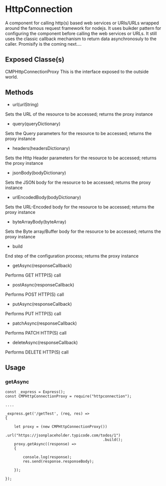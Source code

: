 # HttpConnection
A component for calling http(s) based web services or URIs/URLs wrapped around the famous request framework for nodejs.
It uses buikder pattern for configuring the component before calling the web services or URLs.
It still uses the classic callback mechanism to return data asynchronosuly to the caller. Promisify is the coming next....

## Exposed Classe(s)
CMPHttpConnectionProxy
This is the interface exposed to the outside world.

## Methods

- url(urlString)

Sets the URL of the resource to be accessed; returns the proxy instance 

- query(queryDictionary)

Sets the Query parameters for the resource to be accessed; returns the proxy instance 

- headers(headersDictionary)

Sets the Http Header parameters for the resource to be accessed; returns the proxy instance 

- jsonBody(bodyDictionary)

Sets the JSON body for the resource to be accessed; returns the proxy instance 

- urlEncodedBody(bodyDictionary)

Sets the URL-Encoded body for the resource to be accessed; returns the proxy instance 

- byteArrayBody(byteArray)

Sets the Byte array/Buffer body for the resource to be accessed; returns the proxy instance 

- build

End step of the configuration process; returns the proxy instance 

- getAsync(responseCallback)

Performs GET HTTP(S) call 

- postAsync(responseCallback)

Performs POST HTTP(S) call 

- putAsync(responseCallback)

Performs PUT HTTP(S) call 

- patchAsync(responseCallback)

Performs PATCH HTTP(S) call 

- deleteAsync(responseCallback)

Performs DELETE HTTP(S) call

## Usage

### getAsync

    const _express = Express();
    const CMPHttpConnectionProxy = require("httpconnection");

    ....
    
    _express.get('/getTest', (req, res) =>
    {

        let proxy = (new CMPHttpConnectionProxy())
                                                .url("https://jsonplaceholder.typicode.com/todos/1")
                                                .build();
        proxy.getAsync((response) =>
        {

            console.log(response);
            res.send(response.responseBody);    

        });

    });


